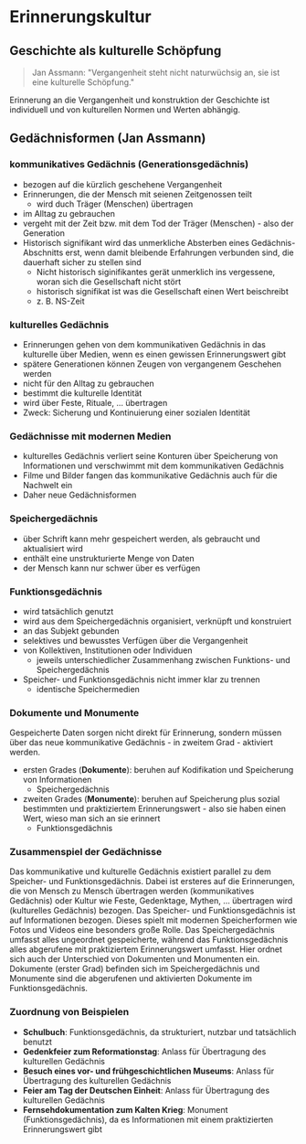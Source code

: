 # Erinnerungskultur

## Geschichte als kulturelle Schöpfung

> Jan Assmann: "Vergangenheit steht nicht naturwüchsig an, sie ist eine kulturelle Schöpfung."

Erinnerung an die Vergangenheit und konstruktion der Geschichte ist individuell und von kulturellen Normen und Werten abhängig.

## Gedächnisformen (Jan Assmann)

### kommunikatives Gedächnis (Generationsgedächnis)

- bezogen auf die kürzlich geschehene Vergangenheit
- Erinnerungen, die der Mensch mit seienen Zeitgenossen teilt
  - wird duch Träger (Menschen) übertragen
- im Alltag zu gebrauchen
- vergeht mit der Zeit bzw. mit dem Tod der Träger (Menschen) - also der Generation
- Historisch signifikant wird das unmerkliche Absterben eines Gedächnis-Abschnitts erst, wenn damit bleibende Erfahrungen verbunden sind, die dauerhaft sicher zu stellen sind
  - Nicht historisch siginifikantes gerät unmerklich ins vergessene, woran sich die Gesellschaft nicht stört
  - historisch signifikat ist was die Gesellschaft einen Wert beischreibt
  - z. B. NS-Zeit

### kulturelles Gedächnis

- Erinnerungen gehen von dem kommunikativen Gedächnis in das kulturelle über Medien, wenn es einen gewissen Erinnerungswert gibt
- spätere Generationen können Zeugen von vergangenem Geschehen werden
- nicht für den Alltag zu gebrauchen
- bestimmt die kulturelle Identität
- wird über Feste, Rituale, ... übertragen
 - Zweck: Sicherung und Kontinuierung einer sozialen Identität

### Gedächnisse mit modernen Medien

- kulturelles Gedächnis verliert seine Konturen über Speicherung von Informationen und verschwimmt mit dem kommunikativen Gedächnis
- Filme und Bilder fangen das kommunikative Gedächnis auch für die Nachwelt ein
- Daher neue Gedächnisformen

### Speichergedächnis

- über Schrift kann mehr gespeichert werden, als gebraucht und aktualisiert wird
- enthält eine unstrukturierte Menge von Daten
- der Mensch kann nur schwer über es verfügen

### Funktionsgedächnis

- wird tatsächlich genutzt
- wird aus dem Speichergedächnis organisiert, verknüpft und konstruiert
- an das Subjekt gebunden
- selektives und bewusstes Verfügen über die Vergangenheit
- von Kollektiven, Institutionen oder Individuen
  - jeweils unterschiedlicher Zusammenhang zwischen Funktions- und Speichergedächnis
- Speicher- und Funktionsgedächnis nicht immer klar zu trennen
  - identische Speichermedien

### Dokumente und Monumente

Gespeicherte Daten sorgen nicht direkt für Erinnerung, sondern müssen über das neue kommunikative Gedächnis - in zweitem Grad - aktiviert werden.

- ersten Grades (**Dokumente**): beruhen auf Kodifikation und Speicherung von Informationen
  - Speichergedächnis
- zweiten Grades (**Monumente**): beruhen auf Speicherung plus sozial bestimmten und praktiziertem Erinnerungswert - also sie haben einen Wert, wieso man sich an sie erinnert
  - Funktionsgedächnis

### Zusammenspiel der Gedächnisse

Das kommunikative und kulturelle Gedächnis existiert parallel zu dem Speicher- und Funktionsgedächnis. Dabei ist ersteres auf die Erinnerungen, die von Mensch zu Mensch übertragen werden (kommunikatives Gedächnis) oder Kultur wie Feste, Gedenktage, Mythen, ... übertragen wird (kulturelles Gedächnis) bezogen. Das Speicher- und Funktionsgedächnis ist auf Informationen bezogen. Dieses spielt mit modernen Speicherformen wie Fotos und Videos eine besonders große Rolle. Das Speichergedächnis umfasst alles ungeordnet gespeicherte, während das Funktionsgedächnis alles abgerufene mit praktiziertem Erinnerungswert umfasst. Hier ordnet sich auch der Unterschied von Dokumenten und Monumenten ein. Dokumente (erster Grad) befinden sich im Speichergedächnis und Monumente sind die abgerufenen und aktivierten Dokumente im Funktionsgedächnis.

### Zuordnung von Beispielen

- **Schulbuch**: Funktionsgedächnis, da strukturiert, nutzbar und tatsächlich benutzt
- **Gedenkfeier zum Reformationstag**: Anlass für Übertragung des kulturellen Gedächnis
- **Besuch eines vor- und frühgeschichtlichen Museums**: Anlass für Übertragung des kulturellen Gedächnis
- **Feier am Tag der Deutschen Einheit**: Anlass für Übertragung des kulturellen Gedächnis
- **Fernsehdokumentation zum Kalten Krieg**: Monument (Funktionsgedächnis), da es Informationen mit einem praktizierten Erinnerungswert gibt
